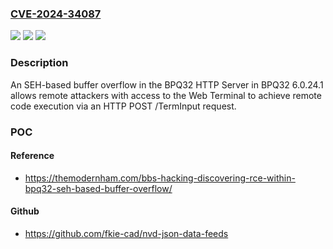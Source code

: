 ### [CVE-2024-34087](https://cve.mitre.org/cgi-bin/cvename.cgi?name=CVE-2024-34087)
![](https://img.shields.io/static/v1?label=Product&message=n%2Fa&color=blue)
![](https://img.shields.io/static/v1?label=Version&message=n%2Fa&color=blue)
![](https://img.shields.io/static/v1?label=Vulnerability&message=n%2Fa&color=brighgreen)

### Description

An SEH-based buffer overflow in the BPQ32 HTTP Server in BPQ32 6.0.24.1 allows remote attackers with access to the Web Terminal to achieve remote code execution via an HTTP POST /TermInput request.

### POC

#### Reference
- https://themodernham.com/bbs-hacking-discovering-rce-within-bpq32-seh-based-buffer-overflow/

#### Github
- https://github.com/fkie-cad/nvd-json-data-feeds

